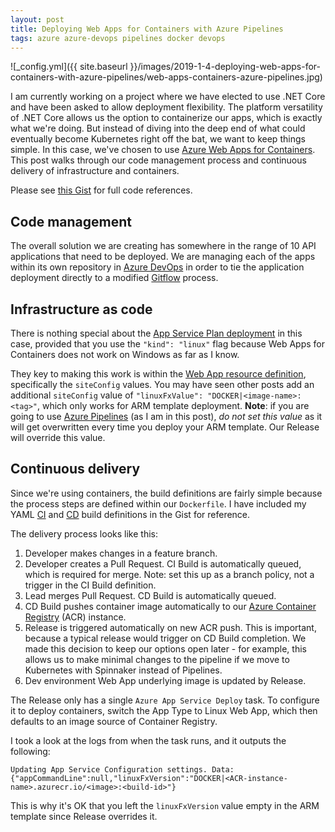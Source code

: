 ```yaml
---
layout: post
title: Deploying Web Apps for Containers with Azure Pipelines
tags: azure azure-devops pipelines docker devops
---
```


![_config.yml]({{ site.baseurl }}/images/2019-1-4-deploying-web-apps-for-containers-with-azure-pipelines/web-apps-containers-azure-pipelines.jpg)

I am currently working on a project where we have elected to use .NET Core and have been asked to allow deployment flexibility. The platform versatility of .NET Core allows us the option to containerize our apps, which is exactly what we're doing. But instead of diving into the deep end of what could eventually become Kubernetes right off the bat, we want to keep things simple. In this case, we've chosen to use [Azure Web Apps for Containers](https://azure.microsoft.com/en-us/services/app-service/containers/). This post walks through our code management process and continuous delivery of infrastructure and containers.

Please see [this Gist](https://gist.github.com/brbarnett/7cacd4a30bed946e9ad681c261765fbd) for full code references.

## Code management
The overall solution we are creating has somewhere in the range of 10 API applications that need to be deployed. We are managing each of the apps within its own repository in [Azure DevOps](https://azure.microsoft.com/en-us/services/devops/) in order to tie the application deployment directly to a modified [Gitflow](https://www.atlassian.com/git/tutorials/comparing-workflows/gitflow-workflow) process.

## Infrastructure as code
There is nothing special about the [App Service Plan deployment](https://gist.github.com/brbarnett/7cacd4a30bed946e9ad681c261765fbd#file-deploy-json-L37-L50) in this case, provided that you use the `"kind": "linux"` flag because Web Apps for Containers does not work on Windows as far as I know.

They key to making this work is within the [Web App resource definition](https://gist.github.com/brbarnett/7cacd4a30bed946e9ad681c261765fbd#file-deploy-json-L52-L87), specifically the `siteConfig` values. You may have seen other posts add an additional `siteConfig` value of `"linuxFxValue": "DOCKER|<image-name>:<tag>"`, which only works for ARM template deployment. **Note**: if you are going to use [Azure Pipelines](https://azure.microsoft.com/en-us/services/devops/pipelines/) (as I am in this post), _do not set this value_ as it will get overwritten every time you deploy your ARM template. Our Release will override this value.

## Continuous delivery
Since we're using containers, the build definitions are fairly simple because the process steps are defined within our `Dockerfile`. I have included my YAML [CI](https://gist.github.com/brbarnett/7cacd4a30bed946e9ad681c261765fbd#file-azure-pipelines-ci-yaml) and [CD](https://gist.github.com/brbarnett/7cacd4a30bed946e9ad681c261765fbd#file-azure-pipelines-cd-yaml) build definitions in the Gist for reference.

The delivery process looks like this:
1. Developer makes changes in a feature branch.
2. Developer creates a Pull Request. CI Build is automatically queued, which is required for merge. Note: set this up as a branch policy, not a trigger in the CI Build definition.
3. Lead merges Pull Request. CD Build is automatically queued.
4. CD Build pushes container image automatically to our [Azure Container Registry](https://azure.microsoft.com/en-us/services/container-registry/) (ACR) instance.
5. Release is triggered automatically on new ACR push. This is important, because a typical release would trigger on CD Build completion. We made this decision to keep our options open later - for example, this allows us to make minimal changes to the pipeline if we move to Kubernetes with Spinnaker instead of Pipelines.
6. Dev environment Web App underlying image is updated by Release.

The Release only has a single `Azure App Service Deploy` task. To configure it to deploy containers, switch the App Type to Linux Web App, which then defaults to an image source of Container Registry.

I took a look at the logs from when the task runs, and it outputs the following:

```
Updating App Service Configuration settings. Data: {"appCommandLine":null,"linuxFxVersion":"DOCKER|<ACR-instance-name>.azurecr.io/<image>:<build-id>"}
```

This is why it's OK that you left the `linuxFxVersion` value empty in the ARM template since Release overrides it.